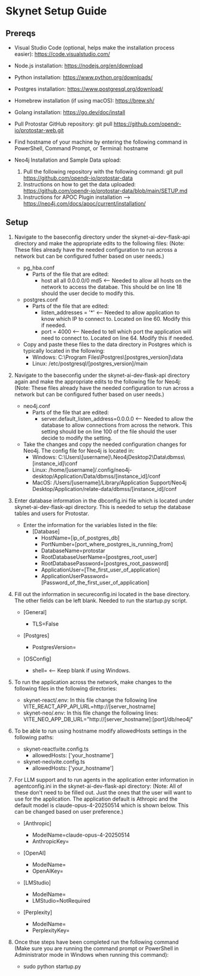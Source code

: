 # Skynet Setup Guide
## Prereqs
- Visual Studio Code (optional, helps make the installation process easier): https://code.visualstudio.com/
- Node.js installation: https://nodejs.org/en/download
- Python installation: https://www.python.org/downloads/
- Postgres installation: https://www.postgresql.org/download/
- Homebrew installation (if using macOS): https://brew.sh/
- Golang installation: https://go.dev/doc/install
- Pull Protostar GitHub repository: git pull https://github.com/opendr-io/protostar-web.git
- Find hostname of your machine by entering the following command in PowerShell, Command Prompt, or Terminal: hostname

- Neo4j Installation and Sample Data upload:
	1. Pull the following repository with the following command: git pull https://github.com/opendr-io/protostar-data
	2. Instructions on how to get the data uploaded: https://github.com/opendr-io/protostar-data/blob/main/SETUP.md
	3. Instructions for APOC Plugin installation --> https://neo4j.com/docs/apoc/current/installation/

## Setup
1. Navigate to the baseconfig directory under the skynet-ai-dev-flask-api directory and make the appropriate edits to the following files: (Note: These files already have the needed configuration to run across a network but can be configured futher based on user needs.)
	 - pg_hba.conf
	 	-	Parts of the file that are edited:
	 		-	host all all 0.0.0.0/0 md5 <-- Needed to allow all hosts on the network to access the databae. This should be on line 18 should the user decide to modify this.
	 - postgres.conf
	 	- Parts of the file that are edited:
			- listen_addresses = '*' <-- Needed to allow application to know which IP to connect to. Located on line 60. Modify this if needed.
			- port = 4000 <-- Needed to tell which port the application will need to connect to. Located on line 64. Modify this if needed.
	 - Copy and paste these files to the data directory in Postgres which is typically located in the following:
	 	- Windows: C:\Program Files\Postgres\\[postgres_version]\data 
		- Linux: /etc/postgresql/[postgres_version]/main

2. Navigate to the baseconfig under the skynet-ai-dev-flask-api directory again and make the appropriate edits to the following file for Neo4j: (Note: These files already have the needed configuration to run across a network but can be configured futher based on user needs.)
   - neo4j.conf
	 	- Parts of the file that are edited:
			- server.default_listen_address=0.0.0.0 <-- Needed to allow the database to allow connections from across the network. This setting should be on line 100 of the file should the user decide to modify the setting.
   - Take the changes and copy the needed configuration changes for Neo4j. The config file for Neo4j is located in:
	 	- Windows: C:\Users\\[username]\\.Neo4jDesktop2\Data\dbmss\\[instance_id]\conf
		- Linux: /home/[username]/.config/neo4j-desktop/Application/Data/dbmss/[instance_id]/conf
		- MacOS: /Users/[username]/Library/Application Support/Neo4j Desktop/Application/relate-data/dbmss/[instance_id]/conf

3. Enter database information in the dbconfig.ini file which is located under skynet-ai-dev-flask-api directory. This is needed to setup the database tables and users for Protostar.
	- Enter the information for the variables listed in the file:
 		- [Database]
			- HostName=[ip_of_postgres_db]
			- PortNumber=[port_where_postgres_is_running_from]
			- DatabaseName=protostar
			- RootDatabaseUserName=[postgres_root_user]
			- RootDatabasePassword=[postgres_root_password]
			- ApplicationUser=[The_first_user_of_application]
			- ApplicationUserPassword=[Password_of_the_first_user_of_application]

4. Fill out the information in secureconfig.ini located in the base directory. The other fields can be left blank. Needed to run the startup.py script.
	- [General]
		- TLS=False

	- [Postgres]
		- PostgresVersion=
	
	- [OSConfig]
		-	shell= <-- Keep blank if using Windows.

5. To run the application across the network, make changes to the following files in the following directories:
   - skynet-react/.env: In this file change the following line VITE_REACT_APP_API_URL=http://[server_hostname]
   - skynet-neo/.env: In this file change the following lines: VITE_NEO_APP_DB_URL="http://[server_hostname]:[port]/db/neo4j"

6. To be able to run using hostname modify allowedHosts settings in the following paths:
	- skynet-react\vite.config.ts
		- allowedHosts: ['your_hostname'] 
	- skynet-neo\vite.config.ts
		- allowedHosts: ['your_hostname']

7. For LLM support and to run agents in the application enter information in agentconfig.ini in the skynet-ai-dev-flask-api directory: (Note: All of these don't need to be filled out. Just the ones that the user will want to use for the application. The application default is Athropic and the default model is claude-opus-4-20250514 which is shown below. This can be changed based on user preference.)
	- [Anthropic]
		- ModelName=claude-opus-4-20250514
		- AnthropicKey=
			
	- [OpenAI]
		- ModelName=
		- OpenAIKey=

	- [LMStudio]
		- ModelName=
		- LMStudio=NotRequired

	- [Perplexity]
		- ModelName=
		- PerplexityKey=

8. Once thse steps have been completed run the following command (Make sure you are running the command prompt or PowerShell in Administrator mode in Windows when running this command):
	- sudo python startup.py

